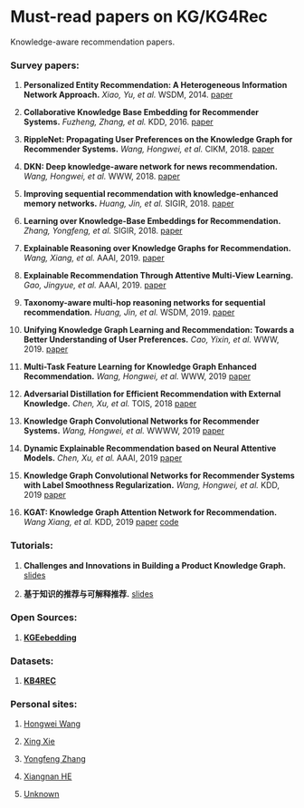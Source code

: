 # Must-read papers on KG/KG4Rec
Knowledge-aware recommendation papers.

### Survey papers:
1. **Personalized Entity Recommendation: A Heterogeneous Information Network Approach.**
*Xiao, Yu, et al.* WSDM, 2014. [paper](http://hanj.cs.illinois.edu/pdf/wsdm14_xyu.pdf)

1. **Collaborative Knowledge Base Embedding for Recommender Systems.**
*Fuzheng, Zhang, et al.* KDD, 2016. [paper](https://www.kdd.org/kdd2016/papers/files/adf0066-zhangA.pdf)

1. **RippleNet: Propagating User Preferences on the Knowledge Graph for Recommender Systems.**
*Wang, Hongwei, et al.* CIKM, 2018. [paper](https://arxiv.org/pdf/1803.03467.pdf)

1. **DKN: Deep knowledge-aware network for news recommendation.**
*Wang, Hongwei, et al.* WWW, 2018. [paper](https://arxiv.org/abs/1801.08284)

1. **Improving sequential recommendation with knowledge-enhanced memory networks.**
*Huang, Jin, et al.* SIGIR, 2018. [paper](https://dl.acm.org/citation.cfm?doid=3209978.3210017)

1. **Learning over Knowledge-Base Embeddings for Recommendation.**
*Zhang, Yongfeng, et al.* SIGIR, 2018. [paper](https://arxiv.org/abs/1803.06540)

1. **Explainable Reasoning over Knowledge Graphs for Recommendation.**
*Wang, Xiang, et al.* AAAI, 2019. [paper](https://arxiv.org/abs/1811.04540)

1. **Explainable Recommendation Through Attentive Multi-View Learning.**
*Gao, Jingyue, et al.* AAAI, 2019. [paper](https://www.microsoft.com/en-us/research/uploads/prod/2018/10/exrec-aaai-camera-ready.pdf)

1. **Taxonomy-aware multi-hop reasoning networks for sequential recommendation.**
*Huang, Jin, et al.* WSDM, 2019. [paper](https://dl.acm.org/citation.cfm?id=3290972)

1. **Unifying Knowledge Graph Learning and Recommendation: Towards a Better Understanding of User Preferences.**
*Cao, Yixin, et al.* WWW, 2019. [paper](https://www.comp.nus.edu.sg/~xiangnan/papers/www19-KGRec.pdf)

1. **Multi-Task Feature Learning for Knowledge Graph Enhanced Recommendation.**
*Wang, Hongwei, et al.* WWW, 2019 [paper](https://arxiv.org/abs/1901.08907)

1. **Adversarial Distillation for Efficient Recommendation with External Knowledge.**
*Chen, Xu, et al.* TOIS, 2018 [paper](https://dl.acm.org/citation.cfm?id=3281659)

1. **Knowledge Graph Convolutional Networks for Recommender Systems.**
*Wang, Hongwei, et al.* WWWW, 2019 [paper](https://arxiv.org/abs/1904.12575)

1. **Dynamic Explainable Recommendation based on Neural Attentive Models.**
*Chen, Xu, et al.* AAAI, 2019 [paper](http://yongfeng.me/attach/dynamic-explainable-recommendation.pdf)

1. **Knowledge Graph Convolutional Networks for Recommender Systems with Label Smoothness Regularization.**
*Wang, Hongwei, et al.* KDD, 2019 [paper](https://arxiv.org/abs/1905.04413)

1. **KGAT: Knowledge Graph Attention Network for Recommendation.**
*Wang Xiang, et al.* KDD, 2019 [paper](https://arxiv.org/abs/1905.07854) [code](https://github.com/xiangwang1223/knowledge_graph_attention_network)




### Tutorials:
1. **Challenges and Innovations in Building a Product Knowledge Graph.** [slides](http://lunadong.com/talks/PG.pdf)

1. **基于知识的推荐与可解释推荐.** [slides](https://www.researchgate.net/profile/Yongfeng_Zhang/publication/310575130_Explainable_Recommendation_-_Theory_and_Applications/links/59dc32fe0f7e9b1460fc37c7/Explainable-Recommendation-Theory-and-Applications.pdf)

### Open Sources:
1. [**KGEebedding**](https://github.com/thunlp/OpenKE)

### Datasets:
1. [**KB4REC**](https://github.com/RUCDM/KB4Rec)

### Personal sites:
1. [Hongwei Wang](https://hwwang55.github.io/)

1. [Xing Xie](https://www.microsoft.com/en-us/research/people/xingx/)

1. [Yongfeng Zhang](http://yongfeng.me/)

1. [Xiangnan HE](https://www.comp.nus.edu.sg/~xiangnan/)

1. [Unknown](http://shomy.top/2019/03/19/kg-ns-recsys/)
